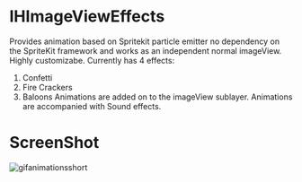 # IHImageViewEffects
Provides animation based on Spritekit particle emitter no dependency on the SpriteKit framework and works as an independent normal imageView. 
Highly customizabe.
Currently has 4 effects:
1. Confetti
2. Fire Crackers
3. Baloons
Animations are added on to the imageView sublayer. Animations are accompanied with Sound effects.

# ScreenShot
![gifanimationsshort](https://user-images.githubusercontent.com/16992520/31599174-cf8adce6-b26e-11e7-91b3-b947be38805e.gif)
